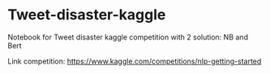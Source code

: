 # Tweet-disaster-kaggle

Notebook for Tweet disaster kaggle competition with 2 solution: NB and Bert

Link competition: https://www.kaggle.com/competitions/nlp-getting-started

